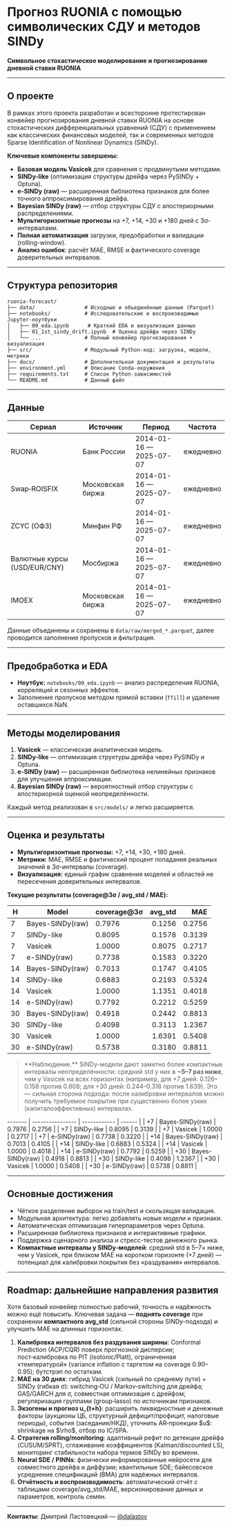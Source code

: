 # Прогноз RUONIA с помощью символических СДУ и методов SINDy

**Символьное стохастическое моделирование и прогнозирование дневной ставки RUONIA**

---

## О проекте

В рамках этого проекта разработан и всесторонне протестирован конвейер прогнозирования дневной ставки RUONIA на основе стохастических дифференциальных уравнений (СДУ) с применением как классических финансовых моделей, так и современных методов Sparse Identification of Nonlinear Dynamics (SINDy).

**Ключевые компоненты завершены:**

* **Базовая модель Vasicek** для сравнения с продвинутыми методами.
* **SINDy-like** (оптимизация структуры дрейфа через PySINDy + Optuna).
* **e-SINDy (raw)** — расширенная библиотека признаков для более точного аппроксимирования дрейфа.
* **Bayesian SINDy (raw)** — отбор структуры СДУ с апостериорными распределениями.
* **Мультигоризонтные прогнозы** на +7, +14, +30 и +180 дней с 3σ-интервалами.
* **Полная автоматизация** загрузки, предобработки и валидации (rolling-window).
* **Анализ ошибок**: расчёт MAE, RMSE и фактического coverage доверительных интервалов.

---

## Структура репозитория

```
ruonia-forecast/
├── data/                # Исходные и объединённые данные (Parquet)
├── notebooks/           # Исследовательские и воспроизводимые Jupyter-ноутбуки
│   ├── 00_eda.ipynb      # Краткий EDA и визуализация данных
│   ├── 01_1st_sindy_drift.ipynb  # Оценка дрейфа через SINDy
│   └── ...              # Полный конвейер прогнозирования + визуализация
├── src/                 # Модульный Python-код: загрузка, модели, метрики
├── docs/                # Дополнительная документация и результаты
├── environment.yml      # Описание Conda-окружения
├── requirements.txt     # Список Python-зависимостей
└── README.md            # Данный файл
```

---

## Данные

| Сериал                       | Источник         | Период                  | Частота   |
| ---------------------------- | ---------------- | ----------------------- | --------- |
| RUONIA                       | Банк России      | 2014-01-16 — 2025-07-07 | ежедневно |
| Swap‑ROISFIX                 | Московская биржа | 2014-01-16 — 2025-07-07 | ежедневно |
| ZCYC (ОФЗ)                   | Минфин РФ        | 2014-01-16 — 2025-07-07 | ежедневно |
| Валютные курсы (USD/EUR/CNY) | Мосбиржа         | 2014-01-16 — 2025-07-07 | ежедневно |
| IMOEX                        | Московская биржа | 2014-01-16 — 2025-07-07 | ежедневно |

Данные объединены и сохранены в `data/raw/merged_*.parquet`, далее проводится заполнение пропусков и фильтрация.

---

## Предобработка и EDA

* **Ноутбук:** `notebooks/00_eda.ipynb` — анализ распределения RUONIA, корреляций и сезонных эффектов.
* Заполнение пропусков методом прямой вставки (`ffill`) и удаление оставшихся NaN.

---

## Методы моделирования

1. **Vasicek** — классическая аналитическая модель.
2. **SINDy-like** — оптимизация структуры дрейфа через PySINDy и Optuna.
3. **e-SINDy (raw)** — расширенная библиотека нелинейных признаков для улучшения аппроксимации.
4. **Bayesian SINDy (raw)** — вероятностный отбор структуры с апостериорной оценкой неопределённости.

Каждый метод реализован в `src/models/` и легко расширяется.

---

## Оценка и результаты

* **Мультигоризонтные прогнозы:** +7, +14, +30, +180 дней.
* **Метрики:** MAE, RMSE и фактический процент попадания реальных значений в 3σ-интервалы (coverage).
* **Визуализация:** единый график сравнения моделей и областей не пересечения доверительных интервалов.

**Текущие результаты (coverage\@3σ / avg\_std / MAE):**

| H  | Model            | coverage\@3σ | avg\_std |    MAE |
| -- | ---------------- | ------------ | -------: | -----: |
| 7  | Bayes-SINDy(raw) | 0.7976       |   0.1256 | 0.2756 |
| 7  | SINDy-like       | 0.8095       |   0.1578 | 0.3139 |
| 7  | Vasicek          | 1.0000       |   0.8075 | 0.2717 |
| 7  | e-SINDy(raw)     | 0.7738       |   0.1583 | 0.3220 |
| 14 | Bayes-SINDy(raw) | 0.7013       |   0.1747 | 0.4105 |
| 14 | SINDy-like       | 0.6883       |   0.2193 | 0.5324 |
| 14 | Vasicek          | 1.0000       |   1.1351 | 0.4018 |
| 14 | e-SINDy(raw)     | 0.7792       |   0.2212 | 0.5259 |
| 30 | Bayes-SINDy(raw) | 0.4918       |   0.2442 | 0.8813 |
| 30 | SINDy-like       | 0.4098       |   0.3113 | 1.2367 |
| 30 | Vasicek          | 1.0000       |   1.6391 | 0.5408 |
| 30 | e-SINDy(raw)     | 0.5738       |   0.3180 | 0.8811 |

> \*\*Наблюдение.\*\* SINDy-модели дают заметно более компактные интервалы неопределённости: средний std у них в **\~5–7 раз ниже**, чем у Vasicek на всех горизонтах (например, для +7 дней: 0.126–0.158 против 0.808; для +30 дней: 0.244–0.318 против 1.639). Это — сильная сторона подхода: после калибровки интервалов можно получить требуемое покрытие при существенно более узких (капиталоэффективных) интервалах.

\------- | ---------------- | ------------ | ------ |
\| +7      | Bayes-SINDy(raw) | 0.7976       | 0.2756 |
\| +7      | SINDy-like       | 0.8095       | 0.3139 |
\| +7      | Vasicek          | 1.0000       | 0.2717 |
\| +7      | e-SINDy(raw)     | 0.7738       | 0.3220 |
\| +14     | Bayes-SINDy(raw) | 0.7013       | 0.4105 |
\| +14     | SINDy-like       | 0.6883       | 0.5324 |
\| +14     | Vasicek          | 1.0000       | 0.4018 |
\| +14     | e-SINDy(raw)     | 0.7792       | 0.5259 |
\| +30     | Bayes-SINDy(raw) | 0.4918       | 0.8813 |
\| +30     | SINDy-like       | 0.4098       | 1.2367 |
\| +30     | Vasicek          | 1.0000       | 0.5408 |
\| +30     | e-SINDy(raw)     | 0.5738       | 0.8811 |

---

## Основные достижения

* Чёткое разделение выборок на train/test и скользящая валидация.
* Модульная архитектура: легко добавлять новые модели и признаки.
* Автоматическая оптимизация гиперпараметров через Optuna.
* Расширенная библиотека признаков и интерактивные графики.
* Поддержка сценарного анализа и стресс-тестов денежного рынка.
* **Компактные интервалы у SINDy‑моделей**: средний std в 5–7× ниже, чем у Vasicek, при близком MAE на коротком горизонте (+7 дней) — потенциал для калибровки покрытия без «раздувания» интервалов.

---

## Roadmap: дальнейшие направления развития

Хотя базовый конвейер полностью рабочий, точность и надёжность можно ещё повысить. Ключевая задача — **поднять coverage** при сохранении **компактного avg\_std** (сильной стороны SINDy-подхода) и улучшить MAE на длинных горизонтах.

1. **Калибровка интервалов без раздувания ширины**: Conformal Prediction (ACP/CQR) поверх прогнозной дисперсии; пост‑калибровка по PIT (isotonic/Platt), ограниченная «температурой» (variance inflation c таргетом на coverage 0.90–0.95); бутстрэп по остаткам.
2. **MAE на 30 днях**: гибрид Vasicek (сильный по среднему пути) + SINDy (гибкая σ): switching‑OU / Markov‑switching для дрейфа; GAS/GARCH для σ, совместная оптимизация с дрейфом; регуляризация группами (group‑lasso) по источникам признаков.
3. **Экзогены и прогноз u\_{t+h}**: расширить ликвидностные и денежные факторы (аукционы ЦБ, структурный дефицит/профицит, налоговые периоды), события (заседания/НКД), уточнить AR‑проекции \$u\$: shrinkage на \$\rho\$, отбор по IC/SPA.
4. **Стратегия rolling/monitoring**: адаптивный рефит по детекции дрейфа (CUSUM/SPRT), сглаживание коэффициентов (Kalman/discounted LS), мониторинг стабильности набора термов SINDy во времени.
5. **Neural SDE / PINNs**: физически информированные нейросети для совместного дрейфа и диффузии; квантильные SDE; байесовское усреднение спецификаций (BMA) для надёжных интервалов.
6. **Отчётность и воспроизводимость**: автоматический отчёт с таблицами coverage/avg\_std/MAE, версионирование данных и параметров, контроль семян.

---

**Контакты:** Дмитрий Ластовецкий — [@dalastov](https://t.me/dalastov)
